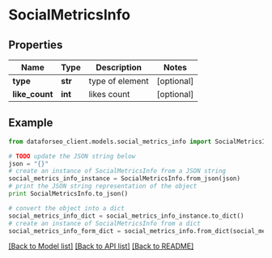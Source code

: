 # SocialMetricsInfo


## Properties

Name | Type | Description | Notes
------------ | ------------- | ------------- | -------------
**type** | **str** | type of element | [optional] 
**like_count** | **int** | likes count | [optional] 

## Example

```python
from dataforseo_client.models.social_metrics_info import SocialMetricsInfo

# TODO update the JSON string below
json = "{}"
# create an instance of SocialMetricsInfo from a JSON string
social_metrics_info_instance = SocialMetricsInfo.from_json(json)
# print the JSON string representation of the object
print SocialMetricsInfo.to_json()

# convert the object into a dict
social_metrics_info_dict = social_metrics_info_instance.to_dict()
# create an instance of SocialMetricsInfo from a dict
social_metrics_info_form_dict = social_metrics_info.from_dict(social_metrics_info_dict)
```
[[Back to Model list]](../README.md#documentation-for-models) [[Back to API list]](../README.md#documentation-for-api-endpoints) [[Back to README]](../README.md)


